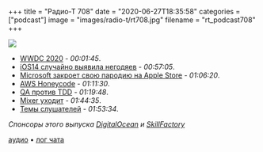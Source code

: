 +++
title = "Радио-Т 708"
date = "2020-06-27T18:35:58"
categories = ["podcast"]
image = "images/radio-t/rt708.jpg"
filename = "rt_podcast708"
+++

![](https://radio-t.com/images/radio-t/rt708.jpg)

- [WWDC 2020](https://www.cultofmac.com/714931/wwdc-2020-highlights-sketchnotes/) - *00:01:45*.
- [iOS14 случайно выявила негодяев](https://www.reddit.com/r/apple/comments/hejb9i/ios14_catches_apps_spying_on_your_clipboard/) - *00:57:05*.
- [Microsoft закроет свою пародию на Apple Store](https://www.theverge.com/2020/6/26/21297400/microsoft-retail-stores-closing-cities-open) - *01:06:20*.
- [AWS Honeycode](https://www.geekwire.com/2020/aws-honeycode-makes-amazon-player-booming-no-code-software-movement/) - *01:11:30*.
- [QA против TDD](https://www.functionize.com/blog/testers-vs-tdd/) - *01:19:48*.
- [Mixer уходит](https://www.theverge.com/2020/6/22/21299032/microsoft-mixer-closing-facebook-gaming-partnership-xcloud-features) - *01:44:35*.
- [Темы слушателей](https://radio-t.com/p/2020/06/23/prep-708/) - *01:53:34*.

*Спонсоры этого выпуска [DigitalOcean](https://do.co/radiot) и [SkillFactory](https://clc.to/1FOp-g )*


[аудио](https://cdn.radio-t.com/rt_podcast708.mp3) • [лог чата](https://chat.radio-t.com/logs/radio-t-708.html)
<audio src="https://cdn.radio-t.com/rt_podcast708.mp3" preload="none"></audio>
